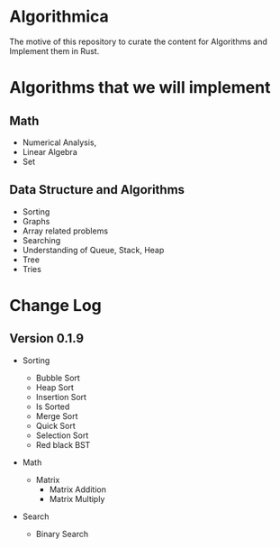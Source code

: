 # Algorithmica
The motive of this repository to curate the content for Algorithms and Implement them in Rust.

# Algorithms that we will implement

## Math
- Numerical Analysis, 
- Linear Algebra 
- Set

## Data Structure and Algorithms
- Sorting 
- Graphs
- Array related problems 
- Searching
- Understanding of Queue, Stack, Heap
- Tree
- Tries

# Change Log
## Version 0.1.9
- Sorting
  - Bubble Sort
  - Heap Sort 
  - Insertion Sort
  - Is Sorted
  - Merge Sort 
  - Quick Sort
  - Selection Sort
  - Red black BST

- Math
  - Matrix
    - Matrix Addition
    - Matrix Multiply

- Search
  - Binary Search

